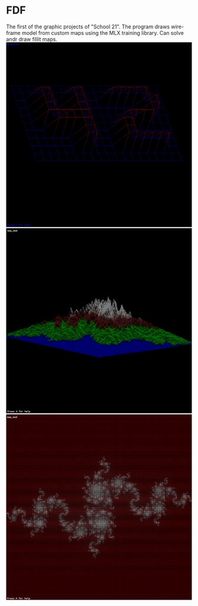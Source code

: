 # FDF
The first of the graphic projects of "School 21". The program draws wire-frame model from custom maps using the MLX training library. Can solve andr draw fillit maps.
<img src="https://github.com/Aldarius/FDF/blob/master/screens/Screen%20Shot%202019-11-10%20at%2017.39.19.png?raw=false">
<img src="https://github.com/Aldarius/FDF/blob/master/screens/Screen%20Shot%202019-11-10%20at%2017.40.48.png?raw=false">
<img src="https://github.com/Aldarius/FDF/blob/master/screens/Screen%20Shot%202019-11-10%20at%2017.45.23.png?raw=false">
